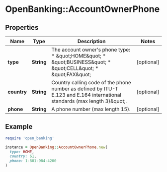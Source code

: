 # OpenBanking::AccountOwnerPhone

## Properties

| Name | Type | Description | Notes |
| ---- | ---- | ----------- | ----- |
| **type** | **String** | The account owner&#39;s phone type:  * \&quot;HOME\&quot;  * \&quot;BUSINESS\&quot;  * \&quot;CELL\&quot;  * \&quot;FAX\&quot; | [optional] |
| **country** | **String** | Country calling code of the phone number as defined by ITU-T E.123 and E.164 international standards (max length 3)\&quot;. | [optional] |
| **phone** | **String** | A phone number (max length 15). | [optional] |

## Example

```ruby
require 'open_banking'

instance = OpenBanking::AccountOwnerPhone.new(
  type: HOME,
  country: 61,
  phone: 1-801-984-4200
)
```

